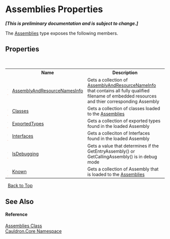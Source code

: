 # Assemblies Properties
 _**\[This is preliminary documentation and is subject to change.\]**_

The <a href="T_Cauldron_Core_Assemblies">Assemblies</a> type exposes the following members.


## Properties
&nbsp;<table><tr><th></th><th>Name</th><th>Description</th></tr><tr><td>![Public property](media/pubproperty.gif "Public property")![Static member](media/static.gif "Static member")</td><td><a href="P_Cauldron_Core_Assemblies_AssemblyAndResourceNamesInfo">AssemblyAndResourceNamesInfo</a></td><td>
Gets a collection of <a href="T_Cauldron_Core_AssemblyAndResourceNameInfo">AssemblyAndResourceNameInfo</a> that contains all fully qualified filename of embedded resources and thier corresponding Assembly</td></tr><tr><td>![Public property](media/pubproperty.gif "Public property")![Static member](media/static.gif "Static member")</td><td><a href="P_Cauldron_Core_Assemblies_Classes">Classes</a></td><td>
Gets a collection of classes loaded to the <a href="T_Cauldron_Core_Assemblies">Assemblies</a></td></tr><tr><td>![Public property](media/pubproperty.gif "Public property")![Static member](media/static.gif "Static member")</td><td><a href="P_Cauldron_Core_Assemblies_ExportedTypes">ExportedTypes</a></td><td>
Gets a collection of exported types found in the loaded Assembly</td></tr><tr><td>![Public property](media/pubproperty.gif "Public property")![Static member](media/static.gif "Static member")</td><td><a href="P_Cauldron_Core_Assemblies_Interfaces">Interfaces</a></td><td>
Gets a colleciton of Interfaces found in the loaded Assembly</td></tr><tr><td>![Public property](media/pubproperty.gif "Public property")![Static member](media/static.gif "Static member")</td><td><a href="P_Cauldron_Core_Assemblies_IsDebugging">IsDebugging</a></td><td>
Gets a value that determines if the GetEntryAssembly() or GetCallingAssembly() is in debug mode</td></tr><tr><td>![Public property](media/pubproperty.gif "Public property")![Static member](media/static.gif "Static member")</td><td><a href="P_Cauldron_Core_Assemblies_Known">Known</a></td><td>
Gets a collection of Assembly that is loaded to the <a href="T_Cauldron_Core_Assemblies">Assemblies</a></td></tr></table>&nbsp;
<a href="#assemblies-properties">Back to Top</a>

## See Also


#### Reference
<a href="T_Cauldron_Core_Assemblies">Assemblies Class</a><br /><a href="N_Cauldron_Core">Cauldron.Core Namespace</a><br />